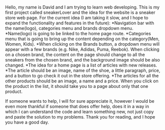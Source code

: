 Hello, my name is David and I am trying to learn web developing. This is my first project called sneakerLover and the idea for the website is a sneaker store web page.
For the current idea (I am taking it slow, and I hope to expand the functionality and features in the future):
*Navigation bar with the name(logo), categories menu and brands dropdown menu.
*Name(logo) is going to be linked to the home page route.
*Categories menu that is going to bring up the content depending on the category(Men, Women, Kids).
*When clicking on the Brands button, a dropdown menu will appear with a few brands (e.g. Nike, Adidas, Puma, Reebok). When clicking on a chosen brand, the content on the page should change to all the sneakers from the chosen brand, and the background image should be also changed.
*The idea for a home page is a list of articles with new releases.
*The article should be an image, name of the shoe, a little paragraph, price, and a button to go check it out in the store offering.
*The articles for all the other products should be an image, a name and a price. When you click on the product in the list, it should take you to a page about only that one product.


If someone wants to help, I will for sure appreciate it, however I would be even more thankful if someone that does offer help, does it in a way in which I can understand the code and learn something new, not just copy and paste the solution to my problems.
Thank you for reading, and I hope you have a good day.

